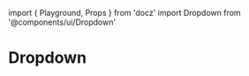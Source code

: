 import { Playground, Props } from 'docz'
import Dropdown from '@components/ui/Dropdown'

# Dropdown

<Props of={Dropdown} />

